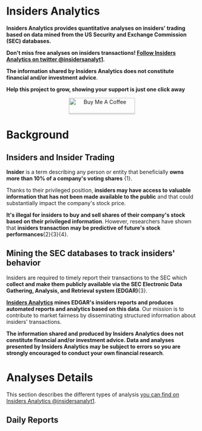 # **Insiders Analytics**

**Insiders Analytics provides quantitative analyses on insiders' trading based on data mined from the US Security and Exchange Commission (SEC) databases.**

**Don't miss free analyses on insiders transactions! [Follow Insiders Analytics on twitter @insidersanalyt1](https://twitter.com/insidersanalyt1).**

**The information shared by Insiders Analytics does not constitute financial and/or investment advice**.

**Help this project to grow, showing your support is just one click away**

<div style="text-align: center">
  <a href="https://www.buymeacoffee.com/elioami" target="_blank"><img src="https://www.buymeacoffee.com/assets/img/custom_images/orange_img.png" alt="Buy Me A Coffee" style="height: 41px !important;width: 174px !important;box-shadow: 0px 3px 2px 0px rgba(190, 190, 190, 0.5) !important;-webkit-box-shadow: 0px 3px 2px 0px rgba(190, 190, 190, 0.5) !important;" ></a>
</div>

# **Background**

## Insiders and Insider Trading

**Insider** is a term describing any person or entity that beneficially **owns more than 10% of a company's voting shares** {1}. 

Thanks to their privileged position, **insiders may have access to valuable information that has not been made available to the public** and that could substantially impact the company's stock price. 

**It's illegal for insiders to buy and sell shares of their company's stock based on their privileged information**. However, researchers have shown that **insiders transaction may be predictive of future's stock performances**{2}{3}{4}.

## Mining the SEC databases to track insiders' behavior 

Insiders are required to timely report their transactions to the SEC which **collect and make them publicly available via the SEC Electronic Data Gathering, Analysis, and Retrieval system (EDGAR)**{3}.

**[Insiders Analytics](https://twitter.com/insidersanalyt1) mines EDGAR's insiders reports and produces automated reports and analytics based on this data**. Our mission is to contribute to market fairness by disseminating structured information about insiders' transactions. 

**The information shared and produced by Insiders Analytics does not constitute financial and/or investment advice. Data and analyses presented by Insiders Analytics may be subject to errors so you are strongly encouraged to conduct your own financial research**.

# **Analyses Details**

This section describes the different types of analysis [you can find on Insiders Analytics @insidersanalyt1](https://twitter.com/insidersanalyt1). 

## Daily Reports





